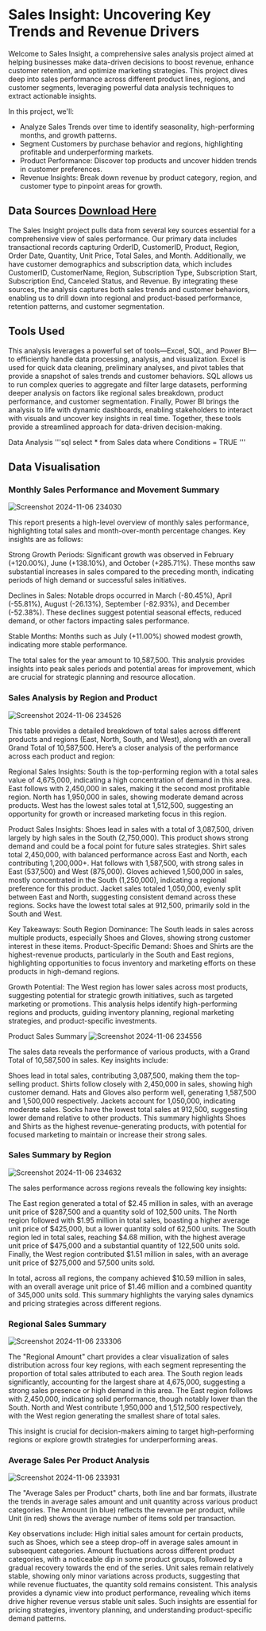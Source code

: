 # Sales Insight: Uncovering Key Trends and Revenue Drivers
Welcome to Sales Insight, a comprehensive sales analysis project aimed at helping businesses make data-driven decisions to boost revenue, enhance customer retention, and optimize marketing strategies. This project dives deep into sales performance across different product lines, regions, and customer segments, leveraging powerful data analysis techniques to extract actionable insights. 

In this project, we'll:
- Analyze Sales Trends over time to identify seasonality, high-performing months, and growth patterns.
- Segment Customers by purchase behavior and regions, highlighting profitable and underperforming markets.
 - Product Performance: Discover top products and uncover hidden trends in customer preferences.
- Revenue Insights: Break down revenue by product category, region, and customer type to pinpoint areas for growth.

## Data Sources [Download Here](https://www.microsoft.com)
The Sales Insight project pulls data from several key sources essential for a comprehensive view of sales performance. Our primary data includes transactional records capturing OrderID, CustomerID, Product, Region, Order Date, Quantity, Unit Price, Total Sales, and Month. Additionally, we have customer demographics and subscription data, which includes CustomerID, CustomerName, Region, Subscription Type, Subscription Start, Subscription End, Canceled Status, and Revenue. By integrating these sources, the analysis captures both sales trends and customer behaviors, enabling us to drill down into regional and product-based performance, retention patterns, and customer segmentation.

## Tools Used 
This analysis leverages a powerful set of tools—Excel, SQL, and Power BI—to efficiently handle data processing, analysis, and visualization. Excel is used for quick data cleaning, preliminary analyses, and pivot tables that provide a snapshot of sales trends and customer behaviors. SQL allows us to run complex queries to aggregate and filter large datasets, performing deeper analysis on factors like regional sales breakdown, product performance, and customer segmentation. Finally, Power BI brings the analysis to life with dynamic dashboards, enabling stakeholders to interact with visuals and uncover key insights in real time. Together, these tools provide a streamlined approach for data-driven decision-making.

Data Analysis
'''sql
select * from Sales data
where Conditions = TRUE
'''

## Data Visualisation

### Monthly Sales Performance and Movement Summary
![Screenshot 2024-11-06 234030](https://github.com/user-attachments/assets/5f9a0a6e-ec3d-4ef1-8681-27ef2e47feb4)

This report presents a high-level overview of monthly sales performance, highlighting total sales and month-over-month percentage changes. Key insights are as follows:

Strong Growth Periods: Significant growth was observed in February (+120.00%), June (+138.10%), and October (+285.71%). These months saw substantial increases in sales compared to the preceding month, indicating periods of high demand or successful sales initiatives.

Declines in Sales: Notable drops occurred in March (-80.45%), April (-55.81%), August (-26.13%), September (-82.93%), and December (-52.38%). These declines suggest potential seasonal effects, reduced demand, or other factors impacting sales performance.

Stable Months: Months such as July (+11.00%) showed modest growth, indicating more stable performance.

The total sales for the year amount to 10,587,500. This analysis provides insights into peak sales periods and potential areas for improvement, which are crucial for strategic planning and resource allocation.

### Sales Analysis by Region and Product
![Screenshot 2024-11-06 234526](https://github.com/user-attachments/assets/0877c53f-47e3-414d-8c2f-fb2f56897eea)

This table provides a detailed breakdown of total sales across different products and regions (East, North, South, and West), along with an overall Grand Total of 10,587,500. Here’s a closer analysis of the performance across each product and region:

Regional Sales Insights:
South is the top-performing region with a total sales value of 4,675,000, indicating a high concentration of demand in this area.
East follows with 2,450,000 in sales, making it the second most profitable region.
North has 1,950,000 in sales, showing moderate demand across products.
West has the lowest sales total at 1,512,500, suggesting an opportunity for growth or increased marketing focus in this region.

Product Sales Insights:
Shoes lead in sales with a total of 3,087,500, driven largely by high sales in the South (2,750,000). This product shows strong demand and could be a focal point for future sales strategies.
Shirt sales total 2,450,000, with balanced performance across East and North, each contributing 1,200,000+.
Hat follows with 1,587,500, with strong sales in East (537,500) and West (875,000).
Gloves achieved 1,500,000 in sales, mostly concentrated in the South (1,250,000), indicating a regional preference for this product.
Jacket sales totaled 1,050,000, evenly split between East and North, suggesting consistent demand across these regions.
Socks have the lowest total sales at 912,500, primarily sold in the South and West.

Key Takeaways:
South Region Dominance: The South leads in sales across multiple products, especially Shoes and Gloves, showing strong customer interest in these items.
Product-Specific Demand: Shoes and Shirts are the highest-revenue products, particularly in the South and East regions, highlighting opportunities to focus inventory and marketing efforts on these products in high-demand regions.

Growth Potential: The West region has lower sales across most products, suggesting potential for strategic growth initiatives, such as targeted marketing or promotions.
This analysis helps identify high-performing regions and products, guiding inventory planning, regional marketing strategies, and product-specific investments.

Product Sales Summary
![Screenshot 2024-11-06 234556](https://github.com/user-attachments/assets/4bb6abab-982d-44a1-96cb-f9fe8d7d690c)

The sales data reveals the performance of various products, with a Grand Total of 10,587,500 in sales. Key insights include:

Shoes lead in total sales, contributing 3,087,500, making them the top-selling product.
Shirts follow closely with 2,450,000 in sales, showing high customer demand.
Hats and Gloves also perform well, generating 1,587,500 and 1,500,000 respectively.
Jackets account for 1,050,000, indicating moderate sales.
Socks have the lowest total sales at 912,500, suggesting lower demand relative to other products.
This summary highlights Shoes and Shirts as the highest revenue-generating products, with potential for focused marketing to maintain or increase their strong sales.

### Sales Summary by Region
![Screenshot 2024-11-06 234632](https://github.com/user-attachments/assets/1bb82e7d-8e65-4420-a89f-551d9d68985b)

The sales performance across regions reveals the following key insights:

The East region generated a total of $2.45 million in sales, with an average unit price of $287,500 and a quantity sold of 102,500 units. The North region followed with $1.95 million in total sales, boasting a higher average unit price of $425,000, but a lower quantity sold of 62,500 units. The South region led in total sales, reaching $4.68 million, with the highest average unit price of $475,000 and a substantial quantity of 122,500 units sold. Finally, the West region contributed $1.51 million in sales, with an average unit price of $275,000 and 57,500 units sold.

In total, across all regions, the company achieved $10.59 million in sales, with an overall average unit price of $1.46 million and a combined quantity of 345,000 units sold. This summary highlights the varying sales dynamics and pricing strategies across different regions.

### Regional Sales Summary
![Screenshot 2024-11-06 233306](https://github.com/user-attachments/assets/57257066-e960-47b8-a117-36f72cbbe2d5)

The "Regional Amount" chart provides a clear visualization of sales distribution across four key regions, with each segment representing the proportion of total sales attributed to each area. The South region leads significantly, accounting for the largest share at 4,675,000, suggesting a strong sales presence or high demand in this area. The East region follows with 2,450,000, indicating solid performance, though notably lower than the South. North and West contribute 1,950,000 and 1,512,500 respectively, with the West region generating the smallest share of total sales.

This insight is crucial for decision-makers aiming to target high-performing regions or explore growth strategies for underperforming areas.

### Average Sales Per Product Analysis
![Screenshot 2024-11-06 233931](https://github.com/user-attachments/assets/1184510e-e6e2-4365-a5fe-dc618038760f)

The "Average Sales per Product" charts, both line and bar formats, illustrate the trends in average sales amount and unit quantity across various product categories. The Amount (in blue) reflects the revenue per product, while Unit (in red) shows the average number of items sold per transaction.

Key observations include:
High initial sales amount for certain products, such as Shoes, which see a steep drop-off in average sales amount in subsequent categories.
Amount fluctuations across different product categories, with a noticeable dip in some product groups, followed by a gradual recovery towards the end of the series.
Unit sales remain relatively stable, showing only minor variations across products, suggesting that while revenue fluctuates, the quantity sold remains consistent.
This analysis provides a dynamic view into product performance, revealing which items drive higher revenue versus stable unit sales. Such insights are essential for pricing strategies, inventory planning, and understanding product-specific demand patterns.

